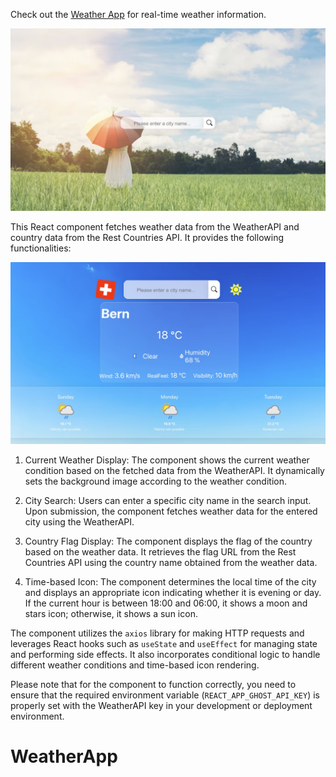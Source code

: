 Check out the [Weather App](https://weather-app-eozkanch.vercel.app/) for real-time weather information.


<img src="/Weather-App/src/images/project_img_1.jpeg" witdth ="400px">


This React component fetches weather data from the WeatherAPI and country data from the Rest Countries API. It provides the following functionalities:


<img src="/Weather-App/src/images/project_img_2.jpeg" witdth ="400px">


1. Current Weather Display: The component shows the current weather condition based on the fetched data from the WeatherAPI. It dynamically sets the background image according to the weather condition.

2. City Search: Users can enter a specific city name in the search input. Upon submission, the component fetches weather data for the entered city using the WeatherAPI.

3. Country Flag Display: The component displays the flag of the country based on the weather data. It retrieves the flag URL from the Rest Countries API using the country name obtained from the weather data.

4. Time-based Icon: The component determines the local time of the city and displays an appropriate icon indicating whether it is evening or day. If the current hour is between 18:00 and 06:00, it shows a moon and stars icon; otherwise, it shows a sun icon.

The component utilizes the `axios` library for making HTTP requests and leverages React hooks such as `useState` and `useEffect` for managing state and performing side effects. It also incorporates conditional logic to handle different weather conditions and time-based icon rendering.

Please note that for the component to function correctly, you need to ensure that the required environment variable (`REACT_APP_GHOST_API_KEY`) is properly set with the WeatherAPI key in your development or deployment environment.


# WeatherApp
